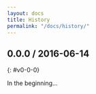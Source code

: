 ```yaml
---
layout: docs
title: History
permalink: "/docs/history/"
---
```


## 0.0.0 / 2016-06-14
{: #v0-0-0}

In the beginning...

